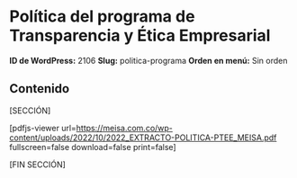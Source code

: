 # Política del programa de Transparencia y Ética Empresarial

**ID de WordPress:** 2106
**Slug:** politica-programa
**Orden en menú:** Sin orden

## Contenido

[SECCIÓN]

[pdfjs-viewer url=https://meisa.com.co/wp-content/uploads/2022/10/2022_EXTRACTO-POLITICA-PTEE_MEISA.pdf fullscreen=false download=false print=false]

[FIN SECCIÓN]



